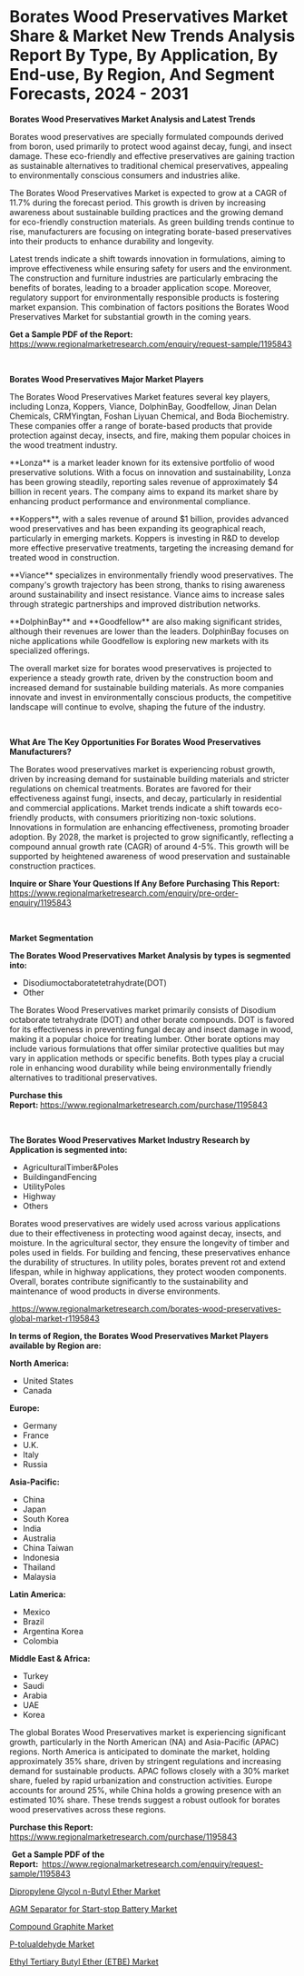 <p><h1>Borates Wood Preservatives Market Share & Market New Trends Analysis Report By Type, By Application, By End-use, By Region, And Segment Forecasts, 2024 - 2031</h1></p><p><strong>Borates Wood Preservatives Market Analysis and Latest Trends</strong></p>
<p><p>Borates wood preservatives are specially formulated compounds derived from boron, used primarily to protect wood against decay, fungi, and insect damage. These eco-friendly and effective preservatives are gaining traction as sustainable alternatives to traditional chemical preservatives, appealing to environmentally conscious consumers and industries alike.</p><p>The Borates Wood Preservatives Market is expected to grow at a CAGR of 11.7% during the forecast period. This growth is driven by increasing awareness about sustainable building practices and the growing demand for eco-friendly construction materials. As green building trends continue to rise, manufacturers are focusing on integrating borate-based preservatives into their products to enhance durability and longevity.</p><p>Latest trends indicate a shift towards innovation in formulations, aiming to improve effectiveness while ensuring safety for users and the environment. The construction and furniture industries are particularly embracing the benefits of borates, leading to a broader application scope. Moreover, regulatory support for environmentally responsible products is fostering market expansion. This combination of factors positions the Borates Wood Preservatives Market for substantial growth in the coming years.</p></p>
<p><strong>Get a Sample PDF of the Report:&nbsp;</strong> <a href="https://www.regionalmarketresearch.com/enquiry/request-sample/1195843">https://www.regionalmarketresearch.com/enquiry/request-sample/1195843</a></p>
<p>&nbsp;</p>
<p><strong>Borates Wood Preservatives Major Market Players</strong></p>
<p><p>The Borates Wood Preservatives Market features several key players, including Lonza, Koppers, Viance, DolphinBay, Goodfellow, Jinan Delan Chemicals, CRMYingtan, Foshan Liyuan Chemical, and Boda Biochemistry. These companies offer a range of borate-based products that provide protection against decay, insects, and fire, making them popular choices in the wood treatment industry.</p><p>**Lonza** is a market leader known for its extensive portfolio of wood preservative solutions. With a focus on innovation and sustainability, Lonza has been growing steadily, reporting sales revenue of approximately $4 billion in recent years. The company aims to expand its market share by enhancing product performance and environmental compliance.</p><p>**Koppers**, with a sales revenue of around $1 billion, provides advanced wood preservatives and has been expanding its geographical reach, particularly in emerging markets. Koppers is investing in R&D to develop more effective preservative treatments, targeting the increasing demand for treated wood in construction.</p><p>**Viance** specializes in environmentally friendly wood preservatives. The company's growth trajectory has been strong, thanks to rising awareness around sustainability and insect resistance. Viance aims to increase sales through strategic partnerships and improved distribution networks.</p><p>**DolphinBay** and **Goodfellow** are also making significant strides, although their revenues are lower than the leaders. DolphinBay focuses on niche applications while Goodfellow is exploring new markets with its specialized offerings.</p><p>The overall market size for borates wood preservatives is projected to experience a steady growth rate, driven by the construction boom and increased demand for sustainable building materials. As more companies innovate and invest in environmentally conscious products, the competitive landscape will continue to evolve, shaping the future of the industry.</p></p>
<p>&nbsp;</p>
<p><strong>What Are The Key Opportunities For Borates Wood Preservatives Manufacturers?</strong></p>
<p><p>The Borates wood preservatives market is experiencing robust growth, driven by increasing demand for sustainable building materials and stricter regulations on chemical treatments. Borates are favored for their effectiveness against fungi, insects, and decay, particularly in residential and commercial applications. Market trends indicate a shift towards eco-friendly products, with consumers prioritizing non-toxic solutions. Innovations in formulation are enhancing effectiveness, promoting broader adoption. By 2028, the market is projected to grow significantly, reflecting a compound annual growth rate (CAGR) of around 4-5%. This growth will be supported by heightened awareness of wood preservation and sustainable construction practices.</p></p>
<p><strong>Inquire or Share Your Questions If Any Before Purchasing This Report:</strong> <a href="https://www.regionalmarketresearch.com/enquiry/pre-order-enquiry/1195843">https://www.regionalmarketresearch.com/enquiry/pre-order-enquiry/1195843</a></p>
<p>&nbsp;</p>
<p><strong>Market Segmentation</strong></p>
<p><strong>The Borates Wood Preservatives Market Analysis by types is segmented into:</strong></p>
<p><ul><li>Disodiumoctaboratetetrahydrate(DOT)</li><li>Other</li></ul></p>
<p><p>The Borates Wood Preservatives market primarily consists of Disodium octaborate tetrahydrate (DOT) and other borate compounds. DOT is favored for its effectiveness in preventing fungal decay and insect damage in wood, making it a popular choice for treating lumber. Other borate options may include various formulations that offer similar protective qualities but may vary in application methods or specific benefits. Both types play a crucial role in enhancing wood durability while being environmentally friendly alternatives to traditional preservatives.</p></p>
<p><strong>Purchase this Report:&nbsp;</strong><a href="https://www.regionalmarketresearch.com/purchase/1195843">https://www.regionalmarketresearch.com/purchase/1195843</a></p>
<p>&nbsp;</p>
<p><strong>The Borates Wood Preservatives Market Industry Research by Application is segmented into:</strong></p>
<p><ul><li>AgriculturalTimber&Poles</li><li>BuildingandFencing</li><li>UtilityPoles</li><li>Highway</li><li>Others</li></ul></p>
<p><p>Borates wood preservatives are widely used across various applications due to their effectiveness in protecting wood against decay, insects, and moisture. In the agricultural sector, they ensure the longevity of timber and poles used in fields. For building and fencing, these preservatives enhance the durability of structures. In utility poles, borates prevent rot and extend lifespan, while in highway applications, they protect wooden components. Overall, borates contribute significantly to the sustainability and maintenance of wood products in diverse environments.</p></p>
<p><a href="https://www.regionalmarketresearch.com/borates-wood-preservatives-global-market-r1195843">&nbsp;https://www.regionalmarketresearch.com/borates-wood-preservatives-global-market-r1195843</a></p>
<p><strong>In terms of Region, the Borates Wood Preservatives Market Players available by Region are:</strong></p>
<p>
    <p> <strong> North America: </strong>
        <ul>
            <li>United States</li>
            <li>Canada</li>
        </ul>
        </p> 
    <p> <strong> Europe: </strong>
        <ul>
            <li>Germany</li>
            <li>France</li>
            <li>U.K.</li>
            <li>Italy</li>
            <li>Russia</li>
        </ul>
        </p> 
    <p> <strong> Asia-Pacific: </strong>
        <ul>
            <li>China</li>
            <li>Japan</li>
            <li>South Korea</li>
            <li>India</li>
            <li>Australia</li>
            <li>China Taiwan</li>
            <li>Indonesia</li>
            <li>Thailand</li>
            <li>Malaysia</li>
        </ul>
        </p> 
    <p> <strong> Latin America: </strong>
        <ul>
            <li>Mexico</li>
            <li>Brazil</li>
            <li>Argentina Korea</li>
            <li>Colombia</li>
        </ul>
        </p> 
    <p> <strong> Middle East & Africa: </strong>
        <ul>
            <li>Turkey</li>
            <li>Saudi</li>
            <li>Arabia</li>
            <li>UAE</li>
            <li>Korea</li>
        </ul>
    </p>
    </p>
<p><p>The global Borates Wood Preservatives market is experiencing significant growth, particularly in the North American (NA) and Asia-Pacific (APAC) regions. North America is anticipated to dominate the market, holding approximately 35% share, driven by stringent regulations and increasing demand for sustainable products. APAC follows closely with a 30% market share, fueled by rapid urbanization and construction activities. Europe accounts for around 25%, while China holds a growing presence with an estimated 10% share. These trends suggest a robust outlook for borates wood preservatives across these regions.</p></p>
<p><strong>Purchase this Report: </strong><a href="https://www.regionalmarketresearch.com/purchase/1195843">https://www.regionalmarketresearch.com/purchase/1195843</a></p>
<p>&nbsp;<strong>Get a Sample PDF of the Report:&nbsp;&nbsp;</strong><a href="https://www.regionalmarketresearch.com/enquiry/request-sample/1195843">https://www.regionalmarketresearch.com/enquiry/request-sample/1195843</a></p>
<p><strong></strong></p>
<p><p><a href="https://issuu.com/reportprime-2/docs/dipropylene-glycol-n-butyl-ether-ma_69bf77e06bd871">Dipropylene Glycol n-Butyl Ether Market</a></p><p><a href="https://medium.com/@hattietromp/agm-separator-for-start-stop-battery-market-research-report-exploring-market-size-and-revenue-7b3dbcaa7262?postPublishedType=repub">AGM Separator for Start-stop Battery Market</a></p><p><a href="https://github.com/MarilynDouglas476/Market-Research-Report-List-1/blob/main/compound-graphite-market.md">Compound Graphite Market</a></p><p><a href="https://github.com/FahadAhmed223/Market-Research-Report-List-1/blob/main/p-tolualdehyde-market.md">P-tolualdehyde Market</a></p><p><a href="https://www.linkedin.com/pulse/what-factors-influence-ethyl-tertiary-butyl-ether-etbe-r2tre?trackingId=T01SPh9%2BTTyQFLiJpUsU3w%3D%3D">Ethyl Tertiary Butyl Ether (ETBE) Market</a></p></p>